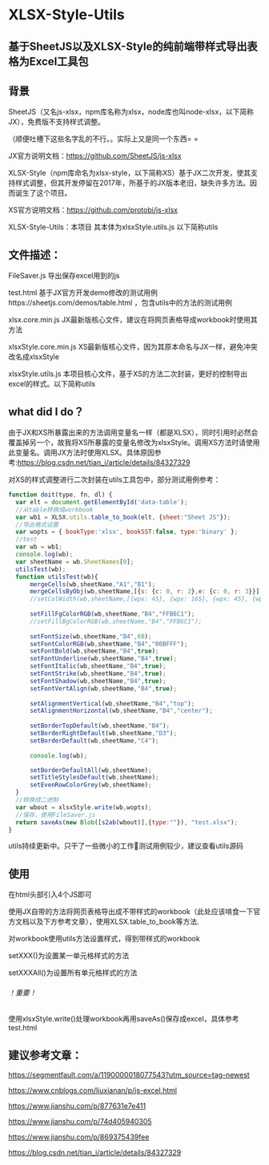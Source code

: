 # XLSX-Style-Utils
## 基于SheetJS以及XLSX-Style的纯前端带样式导出表格为Excel工具包

## 背景
SheetJS（又名js-xlsx，npm库名称为xlsx，node库也叫node-xlsx，以下简称JX），免费版不支持样式调整。

（顺便吐槽下这些名字乱的不行。。实际上又是同一个东西= =

JX官方说明文档：https://github.com/SheetJS/js-xlsx

XLSX-Style（npm库命名为xlsx-style，以下简称XS）基于JX二次开发，使其支持样式调整，但其开发停留在2017年，所基于的JX版本老旧，缺失许多方法。因而诞生了这个项目。

XS官方说明文档：https://github.com/protobi/js-xlsx

XLSX-Style-Utils：本项目 其本体为xlsxStyle.utils.js 以下简称utils


## 文件描述：

FileSaver.js 导出保存excel用到的js

test.html 基于JX官方开发demo修改的测试用例https://sheetjs.com/demos/table.html ，包含utils中的方法的测试用例

xlsx.core.min.js JX最新版核心文件，建议在将网页表格导成workbook时使用其方法

xlsxStyle.core.min.js XS最新版核心文件，因为其原本命名与JX一样，避免冲突改名成xlsxStyle

xlsxStyle.utils.js 本项目核心文件，基于XS的方法二次封装，更好的控制导出excel的样式。以下简称utils

## what did I do？

由于JX和XS所暴露出来的方法调用变量名一样（都是XLSX），同时引用时必然会覆盖掉另一个，故我将XS所暴露的变量名修改为xlsxStyle。调用XS方法时请使用此变量名。调用JX方法时使用XLSX。具体原因参考:https://blog.csdn.net/tian_i/article/details/84327329

对XS的样式调整进行二次封装在utils工具包中，部分测试用例参考：
  ```javascript
  function doit(type, fn, dl) {
	var elt = document.getElementById('data-table');
	//从table转换成workbook
	var wb1 = XLSX.utils.table_to_book(elt, {sheet:"Sheet JS"});
	//导出格式设置
	var wopts = { bookType:'xlsx', bookSST:false, type:'binary' };
	//test
	var wb = wb1;
	console.log(wb);
	var sheetName = wb.SheetNames[0];
	utilsTest(wb);
	function utilsTest(wb){
		mergeCells(wb,sheetName,"A1","B1");
		mergeCellsByObj(wb,sheetName,[{s: {c: 0, r: 2},e: {c: 0, r: 3}}]);
		//setColWidth(wb,sheetName,[{wpx: 45}, {wpx: 165}, {wpx: 45}, {wpx: 45}]);
		
		setFillFgColorRGB(wb,sheetName,"B4","FFB6C1");
		//setFillBgColorRGB(wb,sheetName,"B4","FFB6C1");
		
		setFontSize(wb,sheetName,"B4",60);
		setFontColorRGB(wb,sheetName,"B4","00BFFF");
		setFontBold(wb,sheetName,"B4",true);
		setFontUnderline(wb,sheetName,"B4",true);
		setFontItalic(wb,sheetName,"B4",true);
		setFontStrike(wb,sheetName,"B4",true);
		setFontShadow(wb,sheetName,"B4",true);
		setFontVertAlign(wb,sheetName,"B4",true);
		
		setAlignmentVertical(wb,sheetName,"B4","top");
		setAlignmentHorizontal(wb,sheetName,"B4","center");
		
		setBorderTopDefault(wb,sheetName,"B4");
		setBorderRightDefault(wb,sheetName,"D3");
		setBorderDefault(wb,sheetName,"C4");
		
		console.log(wb);

		setBorderDefaultAll(wb,sheetName);
		setTitleStylesDefault(wb,sheetName);
		setEvenRowColorGrey(wb,sheetName);
	}
	//转换成二进制
	var wbout = xlsxStyle.write(wb,wopts);
	//保存，使用FileSaver.js
	return saveAs(new Blob([s2ab(wbout)],{type:""}), "test.xlsx");
}	
  ```
  utils持续更新中。只干了一些微小的工作🐸测试用例较少，建议查看utils源码
  
  ## 使用
  
  在html头部引入4个JS即可
  
  使用JX自带的方法将网页表格导出成不带样式的workbook（此处应该啃食一下官方文档以及下方参考文章），使用XLSX.table_to_book等方法.
  
  对workbook使用utils方法设置样式，得到带样式的workbook
  
  setXXX()为设置某一单元格样式的方法
  
  setXXXAll()为设置所有单元格样式的方法
  
  ###### ！重要！
  
  使用xlsxStyle.write()处理workbook再用saveAs()保存成excel，具体参考test.html
  
  
  
  
  
  ## 建议参考文章：
  
  https://segmentfault.com/a/1190000018077543?utm_source=tag-newest
  
  https://www.cnblogs.com/liuxianan/p/js-excel.html
  
  https://www.jianshu.com/p/877631e7e411
  
  https://www.jianshu.com/p/74d405940305
  
  https://www.jianshu.com/p/869375439fee
  
  https://blog.csdn.net/tian_i/article/details/84327329
  

  
